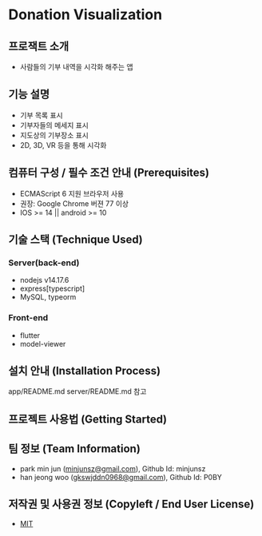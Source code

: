 # Donation Visualization

## 프로잭트 소개
- 사람들의 기부 내역을 시각화 해주는 앱


## 기능 설명
 - 기부 목록 표시
 - 기부자들의 메세지 표시
 - 지도상의 기부장소 표시
 - 2D, 3D, VR 등을 통해 시각화

## 컴퓨터 구성 / 필수 조건 안내 (Prerequisites)
* ECMAScript 6 지원 브라우저 사용
* 권장: Google Chrome 버젼 77 이상
* IOS >= 14 || android >= 10

## 기술 스택 (Technique Used) 
### Server(back-end)
 -  nodejs v14.17.6
 - express[typescript]
 - MySQL, typeorm
 
### Front-end
 -  flutter
 -  model-viewer

## 설치 안내 (Installation Process)
app/README.md server/README.md 참고

## 프로젝트 사용법 (Getting Started)
 
## 팀 정보 (Team Information)
- park min jun (minjunsz@gmail.com), Github Id: minjunsz
- han jeong woo (gkswjddn0968@gmail.com), Github Id: P0BY

## 저작권 및 사용권 정보 (Copyleft / End User License)
 * [MIT](https://github.com/osam2020-WEB/Sample-ProjectName-TeamName/blob/master/license.md)